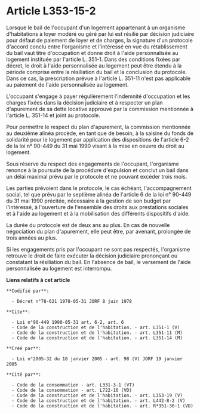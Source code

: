 # Article L353-15-2

Lorsque le bail de l'occupant d'un logement appartenant à un organisme d'habitations à loyer modéré ou géré par lui est
résilié par décision judiciaire pour défaut de paiement de loyer et de charges, la signature d'un protocole d'accord conclu
entre l'organisme et l'intéressé en vue du rétablissement du bail vaut titre d'occupation et donne droit à l'aide
personnalisée au logement instituée par l'article L. 351-1. Dans des conditions fixées par décret, le droit à l'aide
personnalisée au logement peut être étendu à la période comprise entre la résiliation du bail et la conclusion du protocole.
Dans ce cas, la prescription prévue à l'article L. 351-11 n'est pas applicable au paiement de l'aide personnalisée au
logement.

L'occupant s'engage à payer régulièrement l'indemnité d'occupation et les charges fixées dans la décision judiciaire et à
respecter un plan d'apurement de sa dette locative approuvé par la commission mentionnée à l'article L. 351-14 et joint au
protocole.

Pour permettre le respect du plan d'apurement, la commission mentionnée au deuxième alinéa procède, en tant que de besoin, à
la saisine du fonds de solidarité pour le logement par application des dispositions de l'article 6-2 de la loi n° 90-449 du
31 mai 1990 visant à la mise en oeuvre du droit au logement.

Sous réserve du respect des engagements de l'occupant, l'organisme renonce à la poursuite de la procédure d'expulsion et
conclut un bail dans un délai maximal prévu par le protocole et ne pouvant excéder trois mois.

Les parties prévoient dans le protocole, le cas échéant, l'accompagnement social, tel que prévu par le septième alinéa de
l'article 6 de la loi n° 90-449 du 31 mai 1990 précitée, nécessaire à la gestion de son budget par l'intéressé, à l'ouverture
de l'ensemble des droits aux prestations sociales et à l'aide au logement et à la mobilisation des différents dispositifs
d'aide.

La durée du protocole est de deux ans au plus. En cas de nouvelle négociation du plan d'apurement, elle peut être, par
avenant, prolongée de trois années au plus.

Si les engagements pris par l'occupant ne sont pas respectés, l'organisme retrouve le droit de faire exécuter la décision
judiciaire prononçant ou constatant la résiliation du bail. En l'absence de bail, le versement de l'aide personnalisée au
logement est interrompu.

**Liens relatifs à cet article**

	**Codifié par**:

	  - Décret n°78-621 1978-05-31 JORF 8 juin 1978

	**Cite**:

	  - Loi n°90-449 1990-05-31 art. 6-2, art. 6
	  - Code de la construction et de l'habitation. - art. L351-1 (V)
	  - Code de la construction et de l'habitation. - art. L351-11 (M)
	  - Code de la construction et de l'habitation. - art. L351-14 (M)

	**Créé par**:

	  - Loi n°2005-32 du 18 janvier 2005 - art. 98 (V) JORF 19 janvier 2005

	**Cité par**:

	  - Code de la consommation - art. L331-3-1 (VT)
	  - Code de la consommation - art. L722-16 (VD)
	  - Code de la construction et de l'habitation. - art. L353-19 (V)
	  - Code de la construction et de l'habitation. - art. L442-8-2 (V)
	  - Code de la construction et de l'habitation. - art. R*351-30-1 (VD)
